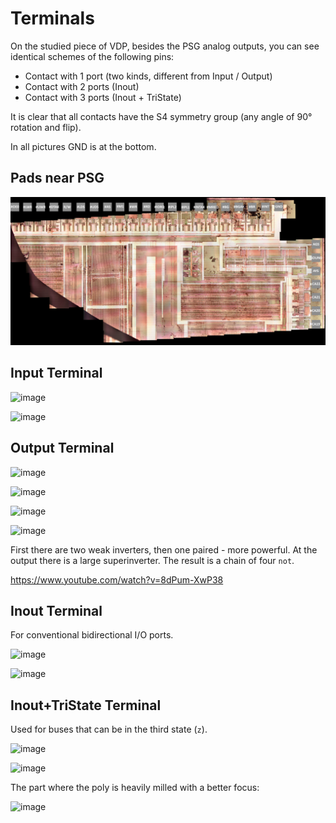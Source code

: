 # Terminals

On the studied piece of VDP, besides the PSG analog outputs, you can see identical schemes of the following pins:
- Contact with 1 port (two kinds, different from Input / Output)
- Contact with 2 ports (Inout)
- Contact with 3 ports (Inout + TriState)

It is clear that all contacts have the S4 symmetry group (any angle of 90° rotation and flip).

In all pictures GND is at the bottom.

## Pads near PSG

![PSG_Pads](/imgstore/PSG_Pads.png)

## Input Terminal

![image](https://user-images.githubusercontent.com/5828819/177574039-d237de48-ed87-4b40-8b99-d4b56eced7de.png)

![image](https://user-images.githubusercontent.com/5828819/177593251-82b7bf65-76b0-4643-95bf-a0becaa6316c.png)

## Output Terminal

![image](https://user-images.githubusercontent.com/5828819/177621881-32e7b2a7-2d68-40ac-beb5-9ec639c5a78e.png)

![image](https://user-images.githubusercontent.com/5828819/177593122-86d1e8f1-2c57-42d8-93ba-421cf94bdf6f.png)

![image](https://user-images.githubusercontent.com/5828819/177602665-83bdf15b-7e3c-49dc-9472-a32949f701e4.png)

![image](https://user-images.githubusercontent.com/5828819/177604431-708bcec8-8d9f-4540-a803-12a3339fb28d.png)

First there are two weak inverters, then one paired - more powerful. At the output there is a large superinverter. The result is a chain of four `not`.

https://www.youtube.com/watch?v=8dPum-XwP38

## Inout Terminal

For conventional bidirectional I/O ports.

![image](https://user-images.githubusercontent.com/5828819/177622002-b8cf186f-676d-4bb4-a789-98c2cbc55c2f.png)

![image](https://user-images.githubusercontent.com/5828819/177622044-48ddc15b-fbb4-4e58-a9c0-461e34cffa87.png)

## Inout+TriState Terminal

Used for buses that can be in the third state (`z`).

![image](https://user-images.githubusercontent.com/5828819/177622165-e8c789b6-e382-487b-b181-10ec6ea9a176.png)

![image](https://user-images.githubusercontent.com/5828819/177593661-c6aa9c68-350c-4879-806b-88099d4d8fcf.png)

The part where the poly is heavily milled with a better focus:

![image](https://user-images.githubusercontent.com/5828819/177594127-040d8a4a-9d88-43b8-adf4-d6321fa1eb24.png)
